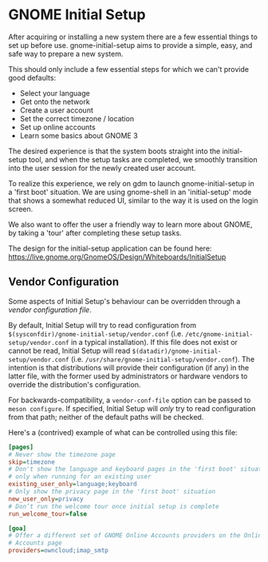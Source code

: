 GNOME Initial Setup
===================

After acquiring or installing a new system there are a few essential things
to set up before use. gnome-initial-setup aims to provide a simple, easy,
and safe way to prepare a new system.

This should only include a few essential steps for which we can't provide
good defaults:

 * Select your language
 * Get onto the network
 * Create a user account
 * Set the correct timezone / location
 * Set up online accounts
 * Learn some basics about GNOME 3

The desired experience is that the system boots straight into the
initial-setup tool, and when the setup tasks are completed, we smoothly
transition into the user session for the newly created user account.

To realize this experience, we rely on gdm to launch gnome-initial-setup
in a 'first boot' situation. We are using gnome-shell in an 'initial-setup'
mode that shows a somewhat reduced UI, similar to the way it is used on
the login screen.

We also want to offer the user a friendly way to learn more about GNOME,
by taking a 'tour' after completing these setup tasks.

The design for the initial-setup application can be found here:
https://live.gnome.org/GnomeOS/Design/Whiteboards/InitialSetup

Vendor Configuration
--------------------

Some aspects of Initial Setup's behaviour can be overridden through a
_vendor configuration file_.

By default, Initial Setup will try to read configuration from
`$(sysconfdir)/gnome-initial-setup/vendor.conf` (i.e.
`/etc/gnome-initial-setup/vendor.conf` in a typical installation). If this file
does not exist or cannot be read, Initial Setup will read
`$(datadir)/gnome-initial-setup/vendor.conf` (i.e.
`/usr/share/gnome-initial-setup/vendor.conf`). The intention is that
distributions will provide their configuration (if any) in the latter file,
with the former used by administrators or hardware vendors to override the
distribution's configuration.

For backwards-compatibility, a `vendor-conf-file` option can be passed to
`meson configure`. If specified, Initial Setup will *only* try to read
configuration from that path; neither of the default paths will be checked.

Here's a (contrived) example of what can be controlled using this file:

```ini
[pages]
# Never show the timezone page
skip=timezone
# Don't show the language and keyboard pages in the 'first boot' situation,
# only when running for an existing user
existing_user_only=language;keyboard
# Only show the privacy page in the 'first boot' situation
new_user_only=privacy
# Don’t run the welcome tour once initial setup is complete
run_welcome_tour=false

[goa]
# Offer a different set of GNOME Online Accounts providers on the Online
# Accounts page
providers=owncloud;imap_smtp
```
